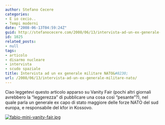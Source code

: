 ```yaml
---
author: Stefano Cecere
categories:
- E io cecio..
- Tempi moderni
date: "2008-06-13T04:59:24Z"
guid: http://stefanocecere.com/2008/06/13/intervista-ad-un-ex-generale-militare-nato/
id: 1025
related_posts:
- null
tags:
- articolo
- disarmo nucleare
- intervista
- scudo spaziale
title: Intervista ad un ex generale militare NATO&#8230;
url: /2008/06/13/intervista-ad-un-ex-generale-militare-nato/
---
```


Ciao leggetevi questo articolo apparso su Vanity Fair (pochi altri giornali avrebbero la &#8220;leggerezza&#8221; di pubblicare una cosa così &#8220;pesante&#8221;?), nel quale parla un generale ex capo di stato maggiore delle forze NATO del sud europa, e responsabile del kfor in Kossovo.

[![fabio-mini-vanity-fair.jpg](http://stefanocecere.com/wp-content/uploads/sites/3/2008/06/fabio-mini-vanity-fair.jpg)](http://stefanocecere.com/wp-content/uploads/sites/3/2008/06/fabio-mini-vanity-fair.pdf "fabio-mini-vanity-fair.pdf")